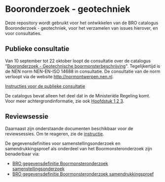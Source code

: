 # Booronderzoek - geotechniek
Deze repository wordt gebruikt voor het ontwikkelen van de BRO catalogus Booronderzoek - geotechniek, voor het verzamelen van issues hierover, en voor consultaties. 

## Publieke consultatie
Van 10 september tot 22 oktober loopt de consultatie over de catalogus “[Booronderzoek - Geotechnische boormonsterbeschrijving][1]". Tegelijkertijd is de NEN norm NEN-EN-ISO 14688 in consultatie. De consultatie van de norm verloopt via de website http://normontwerpen.nen.nl.

[Instructies voor de publieke consultatie][7]

De catalogus bevat alleen het deel dat in de Ministeriële Regeling komt. Voor meer achtergrondinformatie, zie ook [Hoofdstuk 1 2 3][8]. 

## Reviewsessie
Daarnaast zijn onderstaande documenten beschikbaar voor de reviewsessies. Om te reageren, zie de [instructie][7].

De gegevensdefinities voor samenstellingsonderzoek en samendrukkingsproef als onderdeel van het Boormonsteronderzoek zijn benaderbaar via:
- [BRO gegevensdefinitie Boormonsteronderzoek samenstellingsonderzoek][2]
- [BRO gegevensdefinitie Boormonsteronderzoek samendrukkingsproef][3]



[1]: https://github.com/BROprogramma/BHR-GT/blob/gh-pages/Catalogus%20Booronderzoek%20geotechnische%20boormonsterbeschrijving%20v0.9%20publieke%20consultatie%205sept2018.pdf
[2]: https://github.com/BROprogramma/BHR-GT/blob/gh-pages/gegevensdefinitie%20Boormonsteronderzoek%20samenstellingsonderzoek%20werkversie%2020180717.pdf
[3]: https://github.com/BROprogramma/BHR-GT/blob/gh-pages/Gegevensdefinitie%20Boormonsteronderzoek%20samendrukkingsproef%20werkversie%2020180717.pdf
[7]: https://github.com/BROprogramma/BHR-GT/blob/gh-pages/consultatie-instructie.md
[8]: https://github.com/BROprogramma/BHR-GT/blob/gh-pages/Inleiding_catalogus_BHRGT_0.9.pdf
